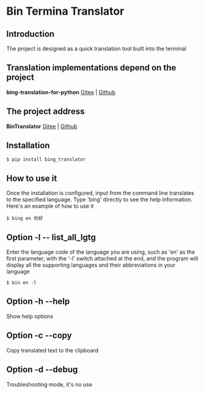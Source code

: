 # Bin Termina Translator

## Introduction

The project is designed as a quick translation tool built into the terminal

## Translation implementations depend on the project
__bing-translation-for-python__ [Gitee][1] | [Github][2]

## The project address
__BinTranslator__ [Gitee][3] | [Github][4]

## Installation

    $ pip install bing_translator

## How to use it

Once the installation is configured, input from the command line translates to the specified language.
Type 'bing' directly to see the help information. Here's an example of how to use it

    $ bing en 你好

## Option -l -- list_all_lgtg
Enter the language code of the language you are using, such as 'en' as the first parameter, with the '-l' switch attached at the end, and the program will display all the supporting languages and their abbreviations in your language

    $ bin en -l

## Option -h --help

Show help options

## Option -c --copy
Copy translated text to the clipboard

## Option -d --debug
Troubleshooting mode, it's no use

<!-- Doc website -- >

<!-- TODO bing-translation-for-python project address -- >
<!-- Gitee -->
[1]:https://gitee.com/abchiyi/bing_translation_for_python

<!-- Github -->
[2]:https:......


<!-- TODO bing-translation 项目地址 -->
<!-- Gitee -->
[3]:https://gitee.com/abchiyi/bing-translator

<!-- Github -->
[4]:https:......
